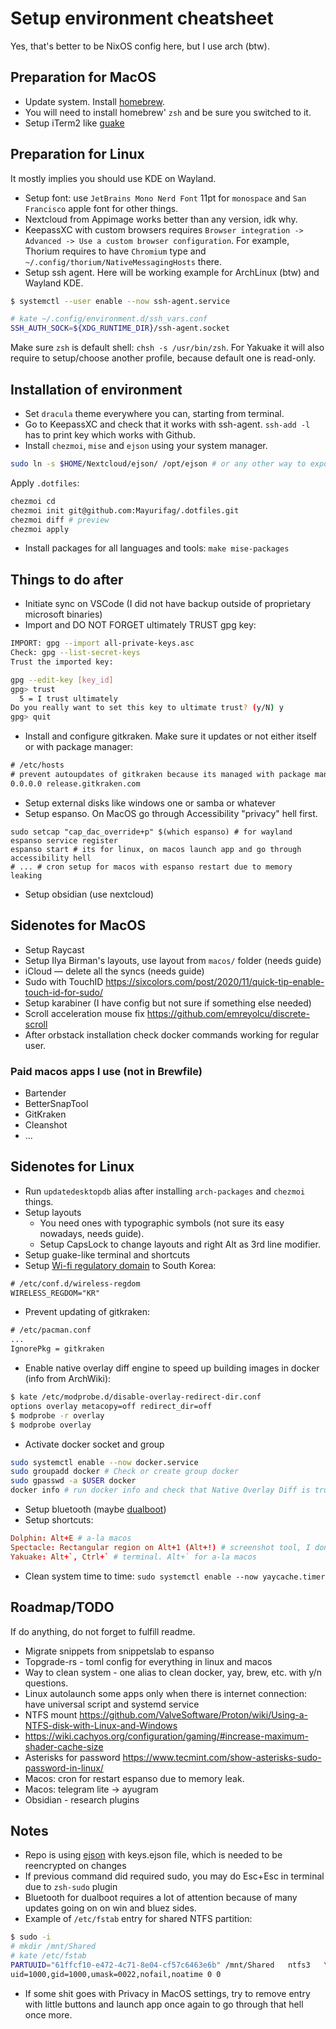 # Setup environment cheatsheet

Yes, that's better to be NixOS config here, but I use arch (btw).

## Preparation for MacOS

* Update system. Install [homebrew](https://brew.sh/).
* You will need to install homebrew' `zsh` and be sure you switched to it.
* Setup iTerm2 like [guake](https://stackoverflow.com/questions/30850430/iterm2-hide-show-like-guake)

## Preparation for Linux

It mostly implies you should use KDE on Wayland.

* Setup font: use `JetBrains Mono Nerd Font` 11pt for `monospace` and
  `San Francisco` apple font for other things.
* Nextcloud from Appimage works better than any version, idk why.
* KeepassXC with custom browsers requires
  `Browser integration -> Advanced -> Use a custom browser configuration`.
  For example, Thorium requires to have `Chromium` type and
  `~/.config/thorium/NativeMessagingHosts` there.
* Setup ssh agent. Here will be working example for ArchLinux (btw) and Wayland KDE.

```bash
$ systemctl --user enable --now ssh-agent.service

# kate ~/.config/environment.d/ssh_vars.conf
SSH_AUTH_SOCK=${XDG_RUNTIME_DIR}/ssh-agent.socket
```

Make sure `zsh` is default shell: `chsh -s /usr/bin/zsh`. For Yakuake it will
also require to setup/choose another profile, because default one is read-only.

## Installation of environment

* Set `dracula` theme everywhere you can, starting from terminal.
* Go to KeepassXC and check that it works with ssh-agent. `ssh-add -l` has to
  print key which works with Github.
* Install `chezmoi`, `mise` and `ejson` using your system manager.

```bash
sudo ln -s $HOME/Nextcloud/ejson/ /opt/ejson # or any other way to export your ejson key
```

Apply `.dotfiles`:

```bash
chezmoi cd
chezmoi init git@github.com:Mayurifag/.dotfiles.git
chezmoi diff # preview
chezmoi apply
```

* Install packages for all languages and tools: `make mise-packages`

## Things to do after

* Initiate sync on VSCode (I did not have backup outside of proprietary
  microsoft binaries)
* Import and DO NOT FORGET ultimately TRUST gpg key:

```bash
IMPORT: gpg --import all-private-keys.asc
Check: gpg --list-secret-keys
Trust the imported key:

gpg --edit-key [key_id]
gpg> trust
  5 = I trust ultimately
Do you really want to set this key to ultimate trust? (y/N) y
gpg> quit
```

* Install and configure gitkraken. Make sure it updates or not either itself
  or with package manager:

```txt
# /etc/hosts
# prevent autoupdates of gitkraken because its managed with package manager
0.0.0.0 release.gitkraken.com
```

* Setup external disks like windows one or samba or whatever
* Setup espanso. On MacOS go through Accessibility "privacy" hell first.

```shell
sudo setcap "cap_dac_override+p" $(which espanso) # for wayland
espanso service register
espanso start # its for linux, on macos launch app and go through accessibility hell
# ... # cron setup for macos with espanso restart due to memory leaking
```

* Setup obsidian (use nextcloud)

## Sidenotes for MacOS

* Setup Raycast
* Setup Ilya Birman's layouts, use layout from `macos/` folder (needs guide)
* iCloud — delete all the syncs (needs guide)
* Sudo with TouchID <https://sixcolors.com/post/2020/11/quick-tip-enable-touch-id-for-sudo/>
* Setup karabiner (I have config but not sure if something else needed)
* Scroll acceleration mouse fix <https://github.com/emreyolcu/discrete-scroll>
* After orbstack installation check docker commands working for regular user.

### Paid macos apps I use (not in Brewfile)

* Bartender
* BetterSnapTool
* GitKraken
* Cleanshot
* ...

## Sidenotes for Linux

* Run `updatedesktopdb` alias after installing `arch-packages` and `chezmoi` things.
* Setup layouts
  * You need ones with typographic symbols (not sure its easy nowadays, needs guide).
  * Setup CapsLock to change layouts and right Alt as 3rd line modifier.
* Setup guake-like terminal and shortcuts
* Setup [Wi-fi regulatory domain](https://wiki.cachyos.org/configuration/post_install_setup/#configure-wi-fi-regulatory-domain)
  to South Korea:

```txt
# /etc/conf.d/wireless-regdom
WIRELESS_REGDOM="KR"
```

* Prevent updating of gitkraken:

```txt
# /etc/pacman.conf
...
IgnorePkg = gitkraken
```

* Enable native overlay diff engine to speed up building images in docker
  (info from ArchWiki):

```bash
$ kate /etc/modprobe.d/disable-overlay-redirect-dir.conf
options overlay metacopy=off redirect_dir=off
$ modprobe -r overlay
$ modprobe overlay
```

* Activate docker socket and group

```bash
sudo systemctl enable --now docker.service
sudo groupadd docker # Check or create group docker
sudo gpasswd -a $USER docker
docker info # run docker info and check that Native Overlay Diff is true
```

* Setup bluetooth (maybe
  [dualboot](https://konfekt.github.io/blog/2023/05/21/bluetooth-sync-keys-windows-linux-dualboot#low-energy-devices))
* Setup shortcuts:

```conf
Dolphin: Alt+E # a-la macos
Spectacle: Rectangular region on Alt+1 (Alt+!) # screenshot tool, I dont think I need other functions
Yakuake: Alt+`, Ctrl+` # terminal. Alt+` for a-la macos
```

* Clean system time to time: `sudo systemctl enable --now yaycache.timer`

## Roadmap/TODO

If do anything, do not forget to fulfill readme.

* Migrate snippets from snippetslab to espanso
* Topgrade-rs - toml config for everything in linux and macos
* Way to clean system - one alias to clean docker, yay, brew, etc. with y/n questions.
* Linux autolaunch some apps only when there is internet connection: have universal script and systemd service
* NTFS mount <https://github.com/ValveSoftware/Proton/wiki/Using-a-NTFS-disk-with-Linux-and-Windows>
* <https://wiki.cachyos.org/configuration/gaming/#increase-maximum-shader-cache-size>
* Asterisks for password <https://www.tecmint.com/show-asterisks-sudo-password-in-linux/>
* Macos: cron for restart espanso due to memory leak.
* Macos: telegram lite -> ayugram
* Obsidian - research plugins

## Notes

* Repo is using [ejson](https://github.com/Shopify/ejson) with keys.ejson file,
  which is needed to be reencrypted on changes
* If previous command did required sudo, you may do Esc+Esc in terminal due to
  `zsh-sudo` plugin
* Bluetooth for dualboot requires a lot of attention because of many updates
  going on on win and bluez sides.
* Example of `/etc/fstab` entry for shared NTFS partition:

```bash
$ sudo -i
# mkdir /mnt/Shared
# kate /etc/fstab
PARTUUID="61ffcf10-e472-4c71-8e04-cf57c6463e6b" /mnt/Shared   ntfs3   \
uid=1000,gid=1000,umask=0022,nofail,noatime 0 0
```

* If some shit goes with Privacy in MacOS settings, try to remove entry with
  little buttons and launch app once again to go through that hell once more.
